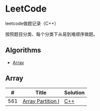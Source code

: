 # LeetCode
leetcode做题记录（C++）

按照题目分类、每个分类下从易到难顺序做题。

## Algorithms

* [Array](https://github.com/sq71/LeetCode#array)


## Array
|  #  | Title           |    Solution    |
|-----|---------------- | -------------- |
| 561 | [Array Partition I](https://leetcode.com/problems/array-partition-i/) | [C++](./561_array_partition_i.md) |
